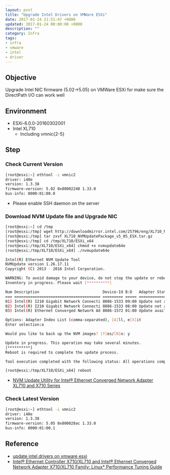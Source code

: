 ```yaml
---
layout: post
title: "Upgrade Intel Drivers on VMWare ESXi"
date: 2017-01-24 21:51:47 +0800
updated: 2017-01-24 00:00:00 +0800
description: ""
category: Infra
tags:
- infra
- vmware
- intel
- driver
---
```


## Objective
Upgrade Intel NIC firmware (5.02->5.05) on VMWare ESXi for make sure the DirectPath I/O can work well

## Environment
- ESXi-6.0.0-20160302001
- Intel XL710
  - Including vmnic{2-5}

<!--more-->

## Step

### Check Current Version
```bash
[root@esxi:~] ethtool -i vmnic2
driver: i40e
version: 1.3.38
firmware-version: 5.02 0x80002248 1.33.0
bus-info: 0000:01:00.0
```
- Please enable SSH daemon on the server

### Download NVM Update file and Upgrade NIC
```bash
[root@esxi:~] cd /tmp
[root@esxi:/tmp] wget http://downloadmirror.intel.com/25796/eng/XL710_NVMUpdatePackage_v5_05_ESX.tar.gz
[root@esxi:/tmp] tar zxvf XL710_NVMUpdatePackage_v5_05_ESX.tar.gz
[root@esxi:/tmp] cd /tmp/XL710/ESXi_x64
[root@esxi:/tmp/XL710/ESXi_x64] chmod +x nvmupdate64e
[root@esxi:/tmp/XL710/ESXi_x64] ./nvmupdate64e

Intel(R) Ethernet NVM Update Tool
NVMUpdate version 1.26.17.11
Copyright (C) 2013 - 2016 Intel Corporation.

WARNING: To avoid damage to your device, do not stop the update or reboot or power off the system during this update.
Inventory in progress. Please wait [**********]

Num Description                            Device-Id B:D   Adapter Status
=== ====================================== ========= ===== ====================
01) Intel(R) I210 Gigabit Network Connecti 8086-1533 09:00 Update not available
02) Intel(R) I210 Gigabit Network Connecti 8086-1533 08:00 Update not available
03) Intel(R) Ethernet Converged Network Ad 8086-1572 01:00 Update available

Options: Adapter Index List (comma-separated), [A]ll, e[X]it
Enter selection:a

Would you like to back up the NVM images? [Y]es/[N]o: y

Update in progress. This operation may take several minutes.
[**********]
Reboot is required to complete the update process.

Tool execution completed with the following status: All operations completed successfully

[root@esxi:/tmp/XL710/ESXi_x64] reboot
```
- [NVM Update Utility for Intel® Ethernet Converged Network Adapter XL710 and X710 Series](https://downloadcenter.intel.com/download/24769#help)

### Check Latest Version
```bash
[root@esxi:~] ethtool -i vmnic2
driver: i40e
version: 1.3.38
firmware-version: 5.05 0x800028ac 1.33.0
bus-info: 0000:01:00.1
```

## Reference
- [update intel drivers on vmware esxi](http://www.it-book.co.uk/2835/update-intel-drivers-on-vmware-esxi)
- [Intel® Ethernet Controller X710/XL710 and Intel® Ethernet Converged Network Adapter X710/XL710 Family: Linux* Performance Tuning Guide](http://www.intel.com.tw/content/www/tw/zh/embedded/products/networking/xl710-x710-performance-tuning-linux-guide.html)
